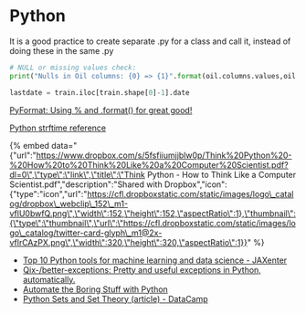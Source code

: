 # Python

It is a good practice to create separate .py for a class and call it, instead of doing these in the same .py 



```python
# NULL or missing values check:
print("Nulls in Oil columns: {0} => {1}".format(oil.columns.values,oil.isnull().any().values))

lastdate = train.iloc[train.shape[0]-1].date
```

[PyFormat: Using % and .format\(\) for great good!](https://pyformat.info/)

[Python strftime reference](http://strftime.org/)

{% embed data="{\"url\":\"https://www.dropbox.com/s/5fsfiiumjjblw0p/Think%20Python%20-%20How%20to%20Think%20Like%20a%20Computer%20Scientist.pdf?dl=0\",\"type\":\"link\",\"title\":\"Think Python - How to Think Like a Computer Scientist.pdf\",\"description\":\"Shared with Dropbox\",\"icon\":{\"type\":\"icon\",\"url\":\"https://cfl.dropboxstatic.com/static/images/logo\_catalog/dropbox\_webclip\_152\_m1-vflU0bwfQ.png\",\"width\":152,\"height\":152,\"aspectRatio\":1},\"thumbnail\":{\"type\":\"thumbnail\",\"url\":\"https://cfl.dropboxstatic.com/static/images/logo\_catalog/twitter-card-glyph\_m1@2x-vflrCAzPX.png\",\"width\":320,\"height\":320,\"aspectRatio\":1}}" %}

* [Top 10 Python tools for machine learning and data science - JAXenter](https://jaxenter.com/top-10-python-tools-ml-and-data-143764.html)
* [Qix-/better-exceptions: Pretty and useful exceptions in Python, automatically.](https://github.com/Qix-/better-exceptions)
* [Automate the Boring Stuff with Python](https://automatetheboringstuff.com/)
* [Python Sets and Set Theory \(article\) - DataCamp](https://www.datacamp.com/community/tutorials/sets-in-python)

